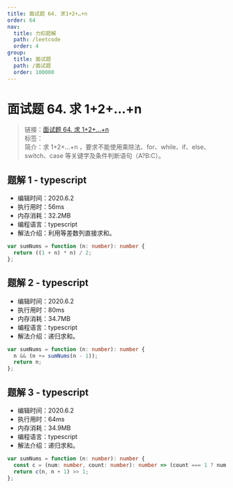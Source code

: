 ```yaml
---
title: 面试题 64. 求1+2+…+n
order: 64
nav:
  title: 力扣题解
  path: /leetcode
  order: 4
group:
  title: 面试题
  path: /面试题
  order: 100000
---
```


# 面试题 64. 求 1+2+…+n

> 链接：[面试题 64. 求 1+2+…+n](https://leetcode-cn.com/problems/qiu-12n-lcof/)  
> 标签：  
> 简介：求 1+2+...+n ，要求不能使用乘除法、for、while、if、else、switch、case 等关键字及条件判断语句（A?B:C）。

## 题解 1 - typescript

- 编辑时间：2020.6.2
- 执行用时：56ms
- 内存消耗：32.2MB
- 编程语言：typescript
- 解法介绍：利用等差数列直接求和。

```typescript
var sumNums = function (n: number): number {
  return ((1 + n) * n) / 2;
};
```

## 题解 2 - typescript

- 编辑时间：2020.6.2
- 执行用时：80ms
- 内存消耗：34.7MB
- 编程语言：typescript
- 解法介绍：递归求和。

```typescript
var sumNums = function (n: number): number {
  n && (n += sumNums(n - 1));
  return n;
};
```

## 题解 3 - typescript

- 编辑时间：2020.6.2
- 执行用时：64ms
- 内存消耗：34.9MB
- 编程语言：typescript
- 解法介绍：递归求和。

```typescript
var sumNums = function (n: number): number {
  const c = (num: number, count: number): number => (count === 1 ? num : num + c(num, count - 1));
  return c(n, n + 1) >> 1;
};
```
